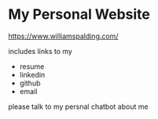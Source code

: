 # My Personal Website
https://www.williamspalding.com/

includes links to my
- resume
- linkedin
- github
- email

please talk to my persnal chatbot about me
